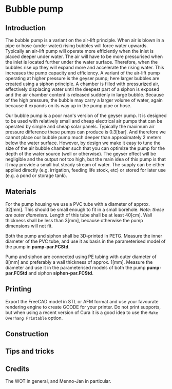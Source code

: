 # Bubble pump

## Introduction
The bubble pump is a variant on the air-lift principle. When air is blown in a pipe or hose (under water) rising bubbles will force water upwards. Typically an air-lift pump will operate more efficiently when the inlet is placed deeper under water. The air will have to be more pressurised when the inlet is located further under the water surface. Therefore, when the bubbles rise up they will expand more and accelerate the rising water. This increases the pump capacity and efficiency. A variant of the air-lift pump operating at higher pressure is the geyser pump; here larger bubbles are created using a siphon principle. A chamber is filled with pressurized air, effectively displacing water until the deepest part of a siphon is exposed and the air chamber content is released suddenly in large bubble. Because of the high pressure, the bubble may carry a larger volume of water, again because it expands on its way up in the pump pipe or hose.

Our bubble pump is a poor man's version of the geyser pump. It is designed to be used with relatively small and cheap electrical air pumps that can be operated by simple and cheap solar panels. Typically the maximum air pressure difference these pumps can produce is 0.3\[bar\]. And therefore we cannot place our bubble pump much deeper than approximately 2 meters below the water surface. However, by design we make it easy to tune the size of the air bubble chamber such that you can optimize the pump for the depth of the water source (well or otherwise). The geyser effect will be negligible and the output not too high, but the main idea of this pump is that it may provide a small but steady stream of water. The supply can be either applied directly (e.g. irrigation, feeding life stock, etc) or stored for later use (e.g. a pond or storage tank).

## Materials
For the pump housing we use a PVC tube with a diameter of approx. 32\[mm\]. This should be small enough to fit in a small borehole. *Note: these are outer diameters.* Length of this tube shall be at least 40\[cm\]. Wall thickness shall be less than 3\[mm\], because otherwise the pump dimensions will not fit.

Both the pump and siphon shall be 3D-printed in PETG. Measure the inner diameter of the PVC tube, and use it as basis in the parameterised model of the pump in **pump-par.FCStd**.

Pump and siphon are connected using PE tubing with outer diameter of 8\[mm\] and preferably a wall thickness of approx. 1\[mm\]. Measure the diameter and use it in the parameterised models of both the pump **pump-par.FCStd** and siphon **siphon-par.FCStd**. 

## Printing
Export the FreeCAD model in STL or AFM format and use your favourate rendering engine to create GCODE for your printer. Do not print supports, but when using a recent version of Cura it is a good idea to use the ``Make Overhang Printable`` option.

## Construction


## Tips and tricks


## Credits
The WOT in general, and Menno-Jan in particular.
